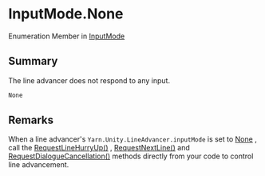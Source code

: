 # InputMode.None

Enumeration Member in [InputMode](/docs/api/csharp/yarn.unity.lineadvancer.inputmode.md)

## Summary


The line advancer does not respond to any input.


```csharp
None
```

## Remarks

When a line advancer's  `Yarn.Unity.LineAdvancer.inputMode`  is set
to  <a href="yarn.unity.lineadvancer.inputmode.none.md">None</a> , call the  <a href="yarn.unity.lineadvancer.requestlinehurryup.md">RequestLineHurryUp()</a> ,  <a href="yarn.unity.lineadvancer.requestnextline.md">RequestNextLine()</a>  and
<a href="yarn.unity.lineadvancer.requestdialoguecancellation.md">RequestDialogueCancellation()</a>  methods directly from
your code to control line advancement.

